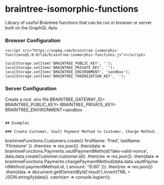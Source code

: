 # braintree-isomorphic-functions
Library of useful Braintree functions that can be run in browser or server built on the GraphQL Apis.

### Browser Configuration 
```
<script src="https://unpkg.com/braintree-isomorphic-functions@1.0.0/lib/braintree-isomorphic-functions.js"></script>
```
```
localStorage.setItem('BRAINTREE_PUBLIC_KEY', '');
localStorage.setItem('BRAINTREE_PRIVATE_KEY', '');
localStorage.setItem('BRAINTREE_ENVIRONMENT', 'sandbox');
localStorage.setItem('BRAINTREE_TOKENIZATION_KEY', '');
```

### Server Configuration
Create a root .env file
BRAINTREE_GATEWAY_ID=
BRAINTREE_PUBLIC_KEY=
BRAINTREE_PRIVATE_KEY=
BRAINTREE_ENVIRONMENT=sandbox

```

## Examples

### Create Customer, Vault Payment Method to Customer, Charge Method.
```
braintreeFunctions.Customers.create({ firstName: 'Fred', lastName: 'Flintstone' })
    .then(res => res.json())
    .then(data => braintreeFunctions.Payments.vaultPaymentMethod('fake-valid-nonce', data.data.createCustomer.customer.id))
    .then(res => res.json())
    .then(data => braintreeFunctions.Payments.chargePaymentMethod(data.data.vaultPaymentMethod.paymentMethod.id, { amount: '15.60' }))
    .then(res => res.json())
    .then(data => document.getElementById('result').innerHTML = JSON.stringify(data))
    .catch(err => console.log(err));
    
```
